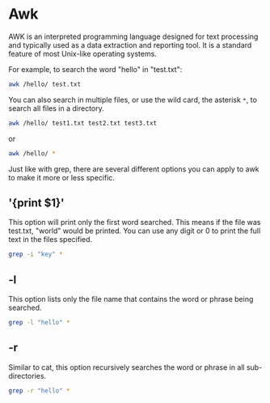 # Awk

AWK is an interpreted programming language designed for text processing and typically used as a data extraction and reporting tool. It is a standard feature of most Unix-like operating systems.

For example, to search the word "hello" in "test.txt":

```bash
awk /hello/ test.txt
```
    
You can also search in multiple files, or use the wild card, the asterisk `*`, to search all files in a directory.

```bash
awk /hello/ test1.txt test2.txt test3.txt
```
    
or

```bash
awk /hello/ *
```
    
Just like with grep, there are several different options you can apply to awk to make it more or less specific.

## '{print $1}'
This option will print only the first word searched. This means if the file was test.txt, "world" would be printed. You can use any digit or 0 to print the full text in the files specified.

```bash
grep -i "key" *
```
    
## -l
This option lists only the file name that contains the word or phrase being searched.

```bash
grep -l "hello" *
```
    
## -r
Similar to cat, this option recursively searches the word or phrase in all sub-directories.
    
```bash
grep -r "hello" *
```
    
